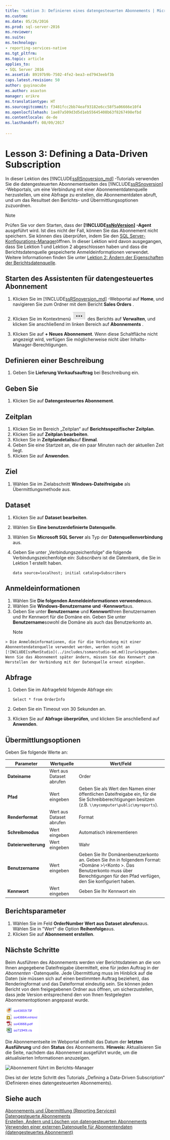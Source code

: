```yaml
---
title: 'Lektion 3: Definieren eines datengesteuerten Abonnements | Microsoft Docs'
ms.custom: 
ms.date: 05/26/2016
ms.prod: sql-server-2016
ms.reviewer: 
ms.suite: 
ms.technology:
- reporting-services-native
ms.tgt_pltfrm: 
ms.topic: article
applies_to:
- SQL Server 2016
ms.assetid: 89197b9b-7502-4fe2-bea3-ed7943eebf3b
caps.latest.revision: 50
author: guyinacube
ms.author: asaxton
manager: erikre
ms.translationtype: HT
ms.sourcegitcommit: f3481fcc2bb74eaf93182e6cc58f5a06666e10f4
ms.openlocfilehash: 1ae87a509d3d5d1eb55645408b63f8267498efbd
ms.contentlocale: de-de
ms.lasthandoff: 08/09/2017

---
```

# <a name="lesson-3-defining-a-data-driven-subscription"></a>Lesson 3: Defining a Data-Driven Subscription
In dieser Lektion des [!INCLUDE[ssRSnoversion_md](../includes/ssrsnoversion-md.md)] -Tutorials verwenden Sie die datengesteuerten Abonnementseiten des [!INCLUDE[ssRSnoversion](../includes/ssrsnoversion-md.md)] -Webportals, um eine Verbindung mit einer Abonnementdatenquelle herzustellen, um eine Abfrage zu erstellen, die Abonnementdaten abruft, und um das Resultset den Berichts- und Übermittlungsoptionen zuzuordnen.  
  
> [!NOTE]  
> Prüfen Sie vor dem Starten, dass der **[!INCLUDE[ssNoVersion](../includes/ssnoversion-md.md)] -Agent** ausgeführt wird. Ist dies nicht der Fall, können Sie das Abonnement nicht speichern.  Sie können dies überprüfen, indem Sie den [SQL Server-Konfigurations-Manager](../relational-databases/sql-server-configuration-manager.md)öffnen.
In dieser Lektion wird davon ausgegangen, dass Sie Lektion 1 und Lektion 2 abgeschlossen haben und dass die Berichtsdatenquelle gespeicherte Anmeldeinformationen verwendet.  Weitere Informationen finden Sie unter [Lektion 2: Ändern der Eigenschaften der Berichtsdatenquelle](../reporting-services/lesson-2-modifying-the-report-data-source-properties.md).  
  
## <a name="bkmk_startwizard"></a>Starten des Assistenten für datengesteuertes Abonnement  
  
1.  Klicken Sie im [!INCLUDE[ssRSnoversion_md](../includes/ssrsnoversion-md.md)] -Webportal auf **Home**, und navigieren Sie zum Ordner mit dem Bericht **Sales Orders** .  
  
2.  Klicken Sie im Kontextmenü ![ssrs_tutorial_datadriven_reportmenu](../reporting-services/media/ssrs-tutorial-datadriven-reportmenu.png) des Berichts auf **Verwalten**, und klicken Sie anschließend im linken Bereich auf **Abonnements** .  
  
3.  Klicken Sie auf **+ Neues Abonnement**. Wenn diese Schaltfläche nicht angezeigt wird, verfügen Sie möglicherweise nicht über Inhalts-Manager-Berechtigungen. 
  
## <a name="define-a-description"></a>Definieren einer Beschreibung  
1.  Geben Sie **Lieferung Verkaufsauftrag** bei Beschreibung ein.
## <a name="type"></a>Geben Sie
1.  Klicken Sie auf **Datengesteuertes Abonnement**.  
## <a name="schedule"></a>Zeitplan
1. Klicken Sie im Bereich „Zeitplan“ auf **Berichtsspezifischer Zeitplan**.
2. Klicken Sie auf **Zeitplan bearbeiten**.
3.  Klicken Sie in **Zeitplandetails**auf **Einmal**.  
4.  Geben Sie eine Startzeit an, die ein paar Minuten nach der aktuellen Zeit liegt.  
5.  Klicken Sie auf **Anwenden**.
## <a name="destination"></a>Ziel  
1.  Wählen Sie im Zielabschnitt **Windows-Dateifreigabe** als Übermittlungsmethode aus.  

## <a name="dataset"></a>Dataset
1. Klicken Sie auf **Dataset bearbeiten**.
2. Wählen Sie **Eine benutzerdefinierte Datenquelle**.
3. Wählen Sie **Microsoft SQL Server** als Typ der **Datenquellenverbindung** aus.
4. Geben Sie unter „Verbindungszeichenfolge“ die folgende Verbindungszeichenfolge ein: *Subscribers* ist die Datenbank, die Sie in Lektion 1 erstellt haben. 
  
    ```  
    data source=localhost; initial catalog=Subscribers
    ```
    
 ## <a name="credentials"></a>Anmeldeinformationen
 1. Wählen Sie **Die folgenden Anmeldeinformationen verwenden**aus.
 2. Wählen Sie **Windows-Benutzername und -Kennwort**aus.
 3.  Geben Sie unter **Benutzername** und **Kennwort**Ihren Benutzernamen und Ihr Kennwort für die Domäne ein. Geben Sie unter **Benutzername**sowohl die Domäne als auch das Benutzerkonto an.
     > [!NOTE]  
    > Die Anmeldeinformationen, die für die Verbindung mit einer Abonnentendatenquelle verwendet werden, werden nicht an [!INCLUDE[ssManStudio](../includes/ssmanstudio-md.md)]zurückgegeben. Wenn Sie das Abonnement später ändern, müssen Sie das Kennwort zum Herstellen der Verbindung mit der Datenquelle erneut eingeben.
## <a name="query"></a>Abfrage      
1.  Geben Sie im Abfragefeld folgende Abfrage ein:  
  
    ```  
    Select * from OrderInfo  
    ```  
  
2.  Geben Sie ein Timeout von 30 Sekunden an.  
  
3.  Klicken Sie auf **Abfrage überprüfen**, und klicken Sie anschließend auf **Anwenden**.
## <a name="delivery-options"></a>Übermittlungsoptionen
Geben Sie folgende Werte an:

Parameter  |Wertquelle  | Wert/Feld  
---------|---------|---------
**Dateiname**     |Wert aus Dataset abrufen | Order     
**Pfad**     | Wert eingeben  | Geben Sie als Wert den Namen einer öffentlichen Dateifreigabe ein, für die Sie Schreibberechtigungen besitzen (z.B. `\\mycomputer\public\myreports`). 
**Renderformat** | Wert aus Dataset abrufen | Format
**Schreibmodus**| Wert eingeben| Automatisch inkrementieren    
**Dateierweiterung** |Wert eingeben |Wahr
**Benutzername** | Wert eingeben | Geben Sie Ihr Domänenbenutzerkonto an. Geben Sie ihn in folgendem Format: \<Domäne >\\\<Konto >. Das Benutzerkonto muss über Berechtigungen für den Pfad verfügen, den Sie konfiguriert haben. 
**Kennwort** | Wert eingeben | Geben Sie Ihr Kennwort ein

## <a name="report-parameters"></a>Berichtsparameter
 1. Wählen Sie im Feld **OrderNumber** **Wert aus Dataset abrufen**aus. Wählen Sie in "Wert" die Option **Reihenfolge**aus. 
 2. Klicken Sie auf **Abonnement erstellen**.
   
## <a name="next-steps"></a>Nächste Schritte  
Beim Ausführen des Abonnements werden vier Berichtsdateien an die von Ihnen angegebene Dateifreigabe übermittelt, eine für jeden Auftrag in der *Abonnenten* -Datenquelle. Jede Übermittlung muss im Hinblick auf die Daten (sie müssen sich auf einen bestimmten Auftrag beziehen), das Renderingformat und das Dateiformat eindeutig sein. Sie können jeden Bericht von dem freigegebenen Ordner aus öffnen, um sicherzustellen, dass jede Version entsprechend den von Ihnen festgelegten Abonnementoptionen angepasst wurde.  
  
![Liste der Dateien, die vom Abonnement erstellten](../reporting-services/media/ssrs-tutorial-datadriven-subscription-filelist.gif "Liste der Dateien, die vom Abonnement erstellt werden.")  
  
Die Abonnementseite im Webportal enthält das Datum der **letzten Ausführung** und den **Status** des Abonnements. 
**Hinweis:** Aktualisieren Sie die Seite, nachdem das Abonnement ausgeführt wurde, um die aktualisierten Informationen anzuzeigen.  
    
![Abonnement führt im Berichts-Manager](../reporting-services/media/ssrs-tutorial-datadriven-subscription-status-reportmanager.png "Abonnement führt im Berichts-Manager")  
  
Dies ist der letzte Schritt des Tutorials „Defining a Data-Driven Subscription“ (Definieren eines datengesteuerten Abonnements).   
  
## <a name="see-also"></a>Siehe auch  
[Abonnements und Übermittlung &#40;Reporting Services&#41;](../reporting-services/subscriptions/subscriptions-and-delivery-reporting-services.md)  
[Datengesteuerte Abonnements](../reporting-services/subscriptions/data-driven-subscriptions.md)  
[Erstellen, Ändern und Löschen von datengesteuerten Abonnements](../reporting-services/subscriptions/create-modify-and-delete-data-driven-subscriptions.md)  
[Verwenden einer externen Datenquelle für Abonnentendaten &#40;datengesteuertes Abonnement&#41;](../reporting-services/subscriptions/use-an-external-data-source-for-subscriber-data-data-driven-subscription.md)  
  
  
  


